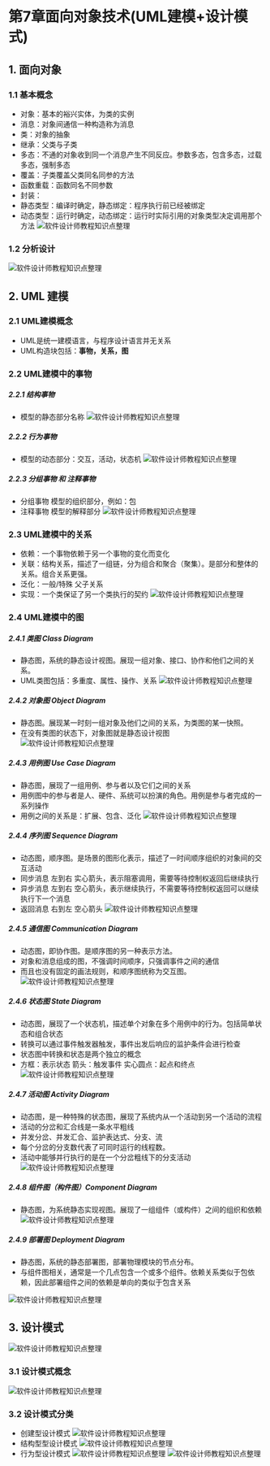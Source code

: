 # 第7章面向对象技术(UML建模+设计模式)
## 1. 面向对象
### 1.1 基本概念
- 对象：基本的裕兴实体，为类的实例
- 消息：对象间通信一种构造称为消息
- 类：对象的抽象
- 继承：父类与子类
- 多态：不通的对象收到同一个消息产生不同反应。参数多态，包含多态，过载多态，强制多态
- 覆盖：子类覆盖父类同名同参的方法
- 函数重载：函数同名不同参数
- 封装：
- 静态类型：编译时确定，静态绑定：程序执行前已经被绑定
- 动态类型：运行时确定，动态绑定：运行时实际引用的对象类型决定调用那个方法
![软件设计师教程知识点整理](./images/d8-6.png)

### 1.2 分析设计 
![软件设计师教程知识点整理](./images/d8-6-2.png)


## 2. UML 建模
### 2.1 UML建模概念
- UML是统一建模语言，与程序设计语言并无关系
- UML构造块包括：**事物，关系，图**

### 2.2 UML建模中的事物
##### 2.2.1 结构事物
- 模型的静态部分名称
![软件设计师教程知识点整理](./images/d8-9.png)


##### 2.2.2 行为事物
- 模型的动态部分：交互，活动，状态机
![软件设计师教程知识点整理](./images/d8-8.png)
 
##### 2.2.3 分组事物 和 注释事物
- 分组事物 模型的组织部分，例如：包
- 注释事物 模型的解释部分
![软件设计师教程知识点整理](./images/d8-7.png)


### 2.3 UML建模中的关系
- 依赖：一个事物依赖于另一个事物的变化而变化
- 关联：结构关系，描述了一组链，分为组合和聚合（聚集）。是部分和整体的关系。组合关系更强。
- 泛化：一般/特殊 父子关系
- 实现：一个类保证了另一个类执行的契约
![软件设计师教程知识点整理](./images/d8-10.png)

### 2.4 UML建模中的图
##### 2.4.1 类图 Class Diagram
- 静态图，系统的静态设计视图。展现一组对象、接口、协作和他们之间的关系。
- UML类图包括：多重度、属性、操作、关系
![软件设计师教程知识点整理](./images/d8-11.png)

##### 2.4.2 对象图 Object Diagram
- 静态图。展现某一时刻一组对象及他们之间的关系，为类图的某一快照。
- 在没有类图的状态下，对象图就是静态设计视图
![软件设计师教程知识点整理](./images/d8-12.png)

##### 2.4.3 用例图 Use Case Diagram
- 静态图，展现了一组用例、参与者以及它们之间的关系
- 用例图中的参与者是人、硬件、系统可以扮演的角色。用例是参与者完成的一系列操作
- 用例之间的关系是：扩展、包含、泛化
![软件设计师教程知识点整理](./images/d8-13.png)


##### 2.4.4 序列图 Sequence Diagram
- 动态图，顺序图。是场景的图形化表示，描述了一时间顺序组织的对象间的交互活动
- 同步消息 左到右 实心箭头，表示阻塞调用，需要等待控制权返回后继续执行
- 异步消息 左到右 空心箭头，表示继续执行，不需要等待控制权返回可以继续执行下一个消息
- 返回消息 右到左 空心箭头
![软件设计师教程知识点整理](./images/d8-14.png)


##### 2.4.5 通信图 Communication Diagram
- 动态图，即协作图。是顺序图的另一种表示方法。
- 对象和消息组成的图，不强调时间顺序，只强调事件之间的通信
- 而且也没有固定的画法规则，和顺序图统称为交互图。
![软件设计师教程知识点整理](./images/d8-15.png)

##### 2.4.6 状态图 State Diagram
- 动态图，展现了一个状态机，描述单个对象在多个用例中的行为。包括简单状态和组合状态
- 转换可以通过事件触发器触发，事件出发后响应的监护条件会进行检查
- 状态图中转换和状态是两个独立的概念
- 方框：表示状态 箭头：触发事件 实心圆点：起点和终点
![软件设计师教程知识点整理](./images/d8-16.png)

##### 2.4.7 活动图 Activity Diagram
- 动态图，是一种特殊的状态图，展现了系统内从一个活动到另一个活动的流程
- 活动的分岔和汇合线是一条水平粗线
- 并发分岔、并发汇合、监护表达式、分支、流
- 每个分岔的分支数代表了可同时运行的线程数。
- 活动中能够并行执行的是在一个分岔粗线下的分支活动
![软件设计师教程知识点整理](./images/d8-17.png)

##### 2.4.8 组件图（构件图）Component Diagram
- 静态图，为系统静态实现视图。展现了一组组件（或构件）之间的组织和依赖
![软件设计师教程知识点整理](./images/d8-18.png)

##### 2.4.9 部署图 Deployment Diagram
- 静态图，系统的静态部署图，部署物理模块的节点分布。
- 与组件图相关，通常是一个几点包含一个或多个组件。依赖关系类似于包依赖，因此部署组件之间的依赖是单向的类似于包含关系

![软件设计师教程知识点整理](./images/d8-19.png)

## 3. 设计模式
![软件设计师教程知识点整理](./images/d8-20.png)

### 3.1 设计模式概念
![软件设计师教程知识点整理](./images/d8-5.png)

### 3.2 设计模式分类
- 创建型设计模式
![软件设计师教程知识点整理](./images/d8-4.png)
- 结构型型设计模式
![软件设计师教程知识点整理](./images/d8-3.png)
- 行为型设计模式
![软件设计师教程知识点整理](./images/d8-2.png)
![软件设计师教程知识点整理](./images/d8-1.png)
